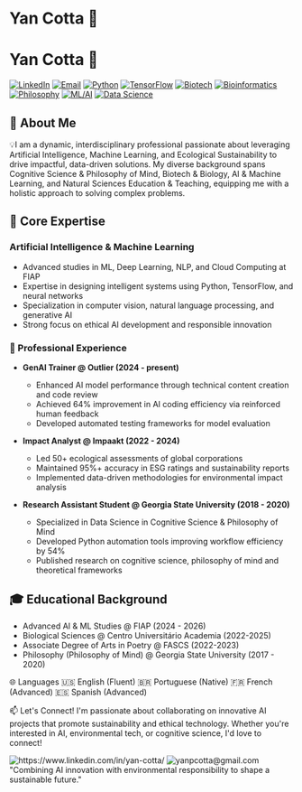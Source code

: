 # Yan Cotta 👋
# Yan Cotta 👋
[![LinkedIn](https://img.shields.io/badge/LinkedIn-0077B5?style=flat&logo=linkedin&logoColor=white)](https://linkedin.com/in/yan-cotta)
[![Email](https://img.shields.io/badge/Email-D14836?style=flat&logo=gmail&logoColor=white)](mailto:yanpcotta@gmail.com)
[![Python](https://img.shields.io/badge/Python-3776AB?style=flat&logo=python&logoColor=white)](https://github.com/YanCotta)
[![TensorFlow](https://img.shields.io/badge/TensorFlow-FF6F00?style=flat&logo=tensorflow&logoColor=white)](https://github.com/YanCotta)
[![Biotech](https://img.shields.io/badge/Biotech-2ECC71?style=flat&logo=biotech&logoColor=white)](https://github.com/YanCotta)
[![Bioinformatics](https://img.shields.io/badge/Bioinformatics-9B59B6?style=flat&logo=dna&logoColor=white)](https://github.com/YanCotta)
[![Philosophy](https://img.shields.io/badge/Philosophy_of_Mind-Research-34495E?style=flat&logo=brain&logoColor=white)](https://github.com/YanCotta)
[![ML/AI](https://img.shields.io/badge/Machine_Learning-F1C40F?style=flat&logo=pytorch&logoColor=white)](https://github.com/YanCotta)
[![Data Science](https://img.shields.io/badge/Data_Science-3498DB?style=flat&logo=pandas&logoColor=white)](https://github.com/YanCotta)

## 🎯 About Me
💡I am a dynamic, interdisciplinary professional passionate about leveraging Artificial Intelligence, Machine Learning, and Ecological Sustainability to drive impactful, data-driven solutions. My diverse background spans Cognitive Science & Philosophy of Mind, Biotech & Biology, AI & Machine Learning, and Natural Sciences Education & Teaching, equipping me with a holistic approach to solving complex problems. 

## 🚀 Core Expertise

### Artificial Intelligence & Machine Learning
- Advanced studies in ML, Deep Learning, NLP, and Cloud Computing at FIAP
- Expertise in designing intelligent systems using Python, TensorFlow, and neural networks
- Specialization in computer vision, natural language processing, and generative AI
- Strong focus on ethical AI development and responsible innovation

### 🤖 Professional Experience
- **GenAI Trainer @ Outlier (2024 - present)**
  - Enhanced AI model performance through technical content creation and code review
  - Achieved 64% improvement in AI coding efficiency via reinforced human feedback
  - Developed automated testing frameworks for model evaluation

- **Impact Analyst @ Impaakt (2022 - 2024)**
  - Led 50+ ecological assessments of global corporations
  - Maintained 95%+ accuracy in ESG ratings and sustainability reports
  - Implemented data-driven methodologies for environmental impact analysis

- **Research Assistant Student @ Georgia State University (2018 - 2020)**
  - Specialized in Data Science in Cognitive Science & Philosophy of Mind
  - Developed Python automation tools improving workflow efficiency by 54%
  - Published research on cognitive science, philosophy of mind and theoretical frameworks


## 🎓 Educational Background
- Advanced AI & ML Studies @ FIAP (2024 - 2026) 
- Biological Sciences @ Centro Universitário Academia (2022-2025) 
- Associate Degree of Arts in Poetry @ FASCS (2022-2023) 
- Philosophy (Philosophy of Mind) @ Georgia State University (2017 - 2020)

🌐 Languages
🇺🇸 English (Fluent)
🇧🇷 Portuguese (Native)
🇫🇷 French (Advanced)
🇪🇸 Spanish (Advanced)


📫 Let's Connect!
I'm passionate about collaborating on innovative AI projects that promote sustainability and ethical technology. Whether you're interested in AI, environmental tech, or cognitive science, I'd love to connect!


<img alt="https://www.linkedin.com/in/yan-cotta/" src="https://img.shields.io/badge/Connect on LinkedIn-blue?style=for-the-badge&amp;logo=linkedin">
<img alt="yanpcotta@gmail.com" src="https://img.shields.io/badge/Send me an email-red?style=for-the-badge&amp;logo=gmail">
"Combining AI innovation with environmental responsibility to shape a sustainable future."